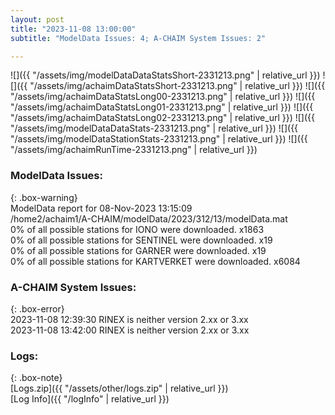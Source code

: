 ```yaml
---
layout: post
title: "2023-11-08 13:00:00"
subtitle: "ModelData Issues: 4; A-CHAIM System Issues: 2"

---
```


![]({{ "/assets/img/modelDataDataStatsShort-2331213.png" | relative_url }})
![]({{ "/assets/img/achaimDataStatsShort-2331213.png" | relative_url }})
![]({{ "/assets/img/achaimDataStatsLong00-2331213.png" | relative_url }})
![]({{ "/assets/img/achaimDataStatsLong01-2331213.png" | relative_url }})
![]({{ "/assets/img/achaimDataStatsLong02-2331213.png" | relative_url }})
![]({{ "/assets/img/modelDataDataStats-2331213.png" | relative_url }})
![]({{ "/assets/img/modelDataStationStats-2331213.png" | relative_url }})
![]({{ "/assets/img/achaimRunTime-2331213.png" | relative_url }})


### ModelData Issues:  
  
{: .box-warning}  
 ModelData report for 08-Nov-2023 13:15:09   
 /home2/achaim1/A-CHAIM/modelData/2023/312/13/modelData.mat   
 0% of all possible stations for IONO were downloaded. x1863   
 0% of all possible stations for SENTINEL were downloaded. x19   
 0% of all possible stations for GARNER were downloaded. x19   
 0% of all possible stations for KARTVERKET were downloaded. x6084   
  
### A-CHAIM System Issues:  
  
{: .box-error}  
2023-11-08 12:39:30 RINEX is neither version 2.xx or 3.xx  
2023-11-08 13:42:00 RINEX is neither version 2.xx or 3.xx  

### Logs:  
  
{: .box-note}  
[Logs.zip]({{ "/assets/other/logs.zip" | relative_url }})  
[Log Info]({{ "/logInfo" | relative_url }})  
